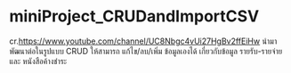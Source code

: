 # miniProject_CRUDandImportCSV
cr.https://www.youtube.com/channel/UC8Nbgc4vUi27HgBv2ffEiHw 
นำมาพัฒนาต่อในรูปแบบ CRUD ให้สามารถ แก้ไข/ลบ/เพิ่ม ข้อมูลเองได้ เกี่ยวกับข้อมูล รายรับ-รายจ่าย และ หนังสือค้างชำระ
